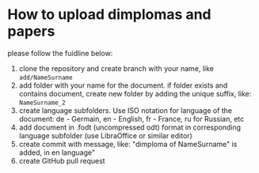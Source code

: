 # How to upload dimplomas and papers

please follow the fuidline below:

1. clone the repository and create branch with your name, like `add/NameSurname`
2. add folder with your name for the document. if folder exists and contains document, create new folder by adding the unique suffix, like: `NameSurname_2`
3. create language subfolders. Use ISO notation for language of the document: de - Germain, en - English, fr - France, ru for Russian, etc
4. add document in .fodt (uncompressed odt) format in corresponding language subfolder (use LibraOffice or similar editor)
5. create commit with message, like: "dimploma of NameSurname" is added, in en language"
6. create GitHub pull request